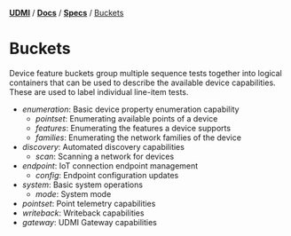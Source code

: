 [**UDMI**](../../) / [**Docs**](../) / [**Specs**](./) / [Buckets](#)

<!-- This file is consumed by the automatic generator script bin/gencode_buckets -->

# Buckets

Device feature buckets group multiple sequence tests together into logical
containers that can be used to describe the available device capabilities.
These are used to label individual line-item tests.

* _enumeration_: Basic device property enumeration capability
  * _pointset_: Enumerating available points of a device
  * _features_: Enumerating the features a device supports
  * _families_: Enumerating the network families of the device
* _discovery_: Automated discovery capabilities
  * _scan_: Scanning a network for devices
* _endpoint_: IoT connection endpoint management
  * _config_: Endpoint configuration updates
* _system_: Basic system operations
  * _mode_: System mode
* _pointset_: Point telemetry capabilities
* _writeback_: Writeback capabilities
* _gateway_: UDMI Gateway capabilities
